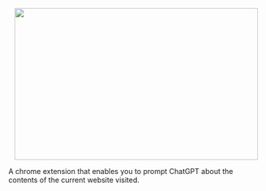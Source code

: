 <p align="center">
  <img width="480" height="300" src="hhttps://github.com/pasc4le/chat-gpthis/blob/main/media/cover.png?raw=true">
</p>

A chrome extension that enables you to prompt ChatGPT about the contents of the current website visited.
